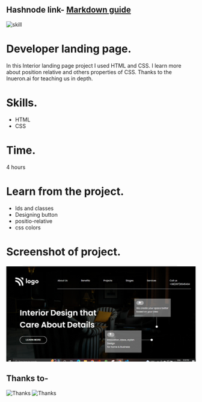 
## Hashnode link- [Markdown guide](https://img.shields.io/badge/project-developer%20landingpage-green)
![skill](https://img.shields.io/badge/skill-css-yellow)

# Developer landing page.
 In this Interior landing page project I used HTML and CSS. I learn more about position relative and others properties of CSS. Thanks to the Inueron.ai for teaching us in depth. 
# Skills.
* HTML
* CSS

# Time.
4 hours

# Learn from the project.
* Ids and classes
* Designing button
* positio-relative
* css colors

# Screenshot of project.
![Developer  landingpage](./screenshot/interior.PNG)

## Thanks to-
![Thanks](https://img.shields.io/badge/Thanks-Hitesh%20choudhary-yellowgreen)
![Thanks](https://img.shields.io/badge/Thanks-Inueron-green)
